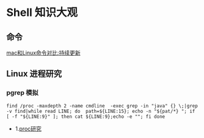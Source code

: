 # Shell 知识大观

## 命令
[mac和Linux命令对比:持续更新](posix_commond.md)

## Linux 进程研究
### pgrep 模拟
```shell
find /proc -maxdepth 2 -name cmdline  -exec grep -in "java" {} \;|grep -v find|while read LINE; do  path=${LINE:15}; echo -n "${pat/*} "; if [ -f "${LINE:9}" ]; then cat ${LINE:9};echo -e ""; fi done
```
* 1.[proc研究](../../os/linux/file/proc.md)
